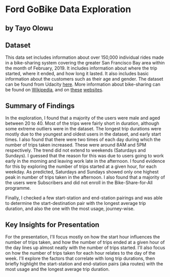 # Ford GoBike Data Exploration
## by Tayo Olowu


## Dataset

This data set includes information about over 150,000 individual rides made in a bike-sharing system covering the greater San Francisco Bay area within the month of February, 2019.
It includes information about where the trip started, where it ended, and how long it lasted. It also includes basic information about the customers such as their age and gender.
The dataset can be found from Udacity [here](https://video.udacity-data.com/topher/2019/April/5ca78b26_dataset-project-communicate-data-findings/dataset-project-communicate-data-findings.pdf).
More information about bike-sharing can be found on [Wikipedia](https://en.wikipedia.org/wiki/Bay_Wheels), and on [these](https://www.moneycrashers.com/bike-sharing-best-bike-share-programs/) [websites](https://www.lyft.com/bikes/bay-wheels).


## Summary of Findings

In the exploration, I found that a majority of the users were male and aged between 20 to 40.
Most of the trips were fairly short in duration, although some extreme outliers were in the dataset.
The longest trip durations were mostly due to the youngest and oldest users in the dataset, and early start times.
I also found that there were two times of each day during which the number of trips taken increased.
These were around 8AM and 5PM respectively.
The trend did not extend to weekends (Saturdays and Sundays).
I guessed that the reason for this was due to users going to work early in the morning and leaving work late in the afternoon.
I found evidence for this by exploring the number of trips started at a given hour, for each weekday.
As predicted, Saturdays and Sundays showed only one highest peak in number of trips taken in the afternoon.
I also found that a majority of the users were Subscribers and did not enroll in the Bike-Share-for-All programme.

Finally, I checked a few start-station and end-station pairings and
was able to determine the start-destination pair with the longest average trip duration, and
also the one with the most usage, journey-wise.


## Key Insights for Presentation

For the presentation, I'll focus mostly on how the start hour influences the number
of trips taken, and how the number of trips ended at a given hour of the day lines up
almost neatly with the number of trips started.
I'll also focus on how the number of trips taken for each hour relates to the day of the week.
I'll explore the factors that correlate with long trip durations,
then briefly highlight the start-station and end-station pairs (aka routes) with the most usage
and the longest average trip duration.
